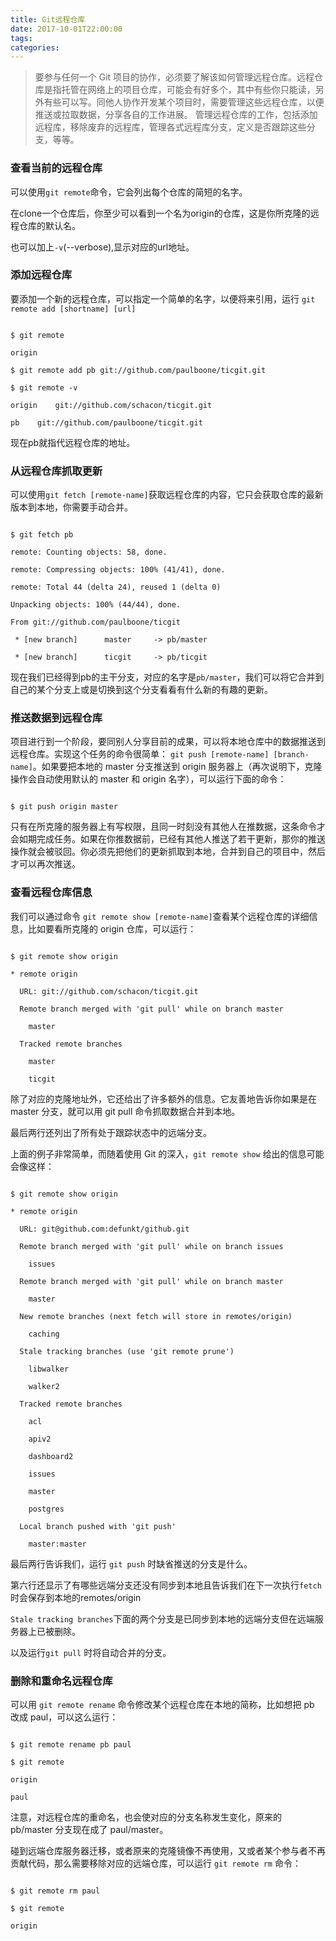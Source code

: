 ```yaml
---
title: Git远程仓库
date: 2017-10-01T22:00:00
tags:
categories:
---
```


>要参与任何一个 Git 项目的协作，必须要了解该如何管理远程仓库。远程仓库是指托管在网络上的项目仓库，可能会有好多个，其中有些你只能读，另外有些可以写。同他人协作开发某个项目时，需要管理这些远程仓库，以便推送或拉取数据，分享各自的工作进展。 管理远程仓库的工作，包括添加远程库，移除废弃的远程库，管理各式远程库分支，定义是否跟踪这些分支，等等。

### 查看当前的远程仓库
可以使用`git remote`命令，它会列出每个仓库的简短的名字。
在clone一个仓库后，你至少可以看到一个名为origin的仓库，这是你所克隆的远程仓库的默认名。
也可以加上`-v`(--verbose),显示对应的url地址。

### 添加远程仓库
要添加一个新的远程仓库，可以指定一个简单的名字，以便将来引用，运行 `git remote add [shortname] [url]`

```
$ git remote
origin
$ git remote add pb git://github.com/paulboone/ticgit.git
$ git remote -v
origin    git://github.com/schacon/ticgit.git
pb    git://github.com/paulboone/ticgit.git
```

现在pb就指代远程仓库的地址。

### 从远程仓库抓取更新
可以使用`git fetch [remote-name]`获取远程仓库的内容，它只会获取仓库的最新版本到本地，你需要手动合并。
```
$ git fetch pb
remote: Counting objects: 58, done.
remote: Compressing objects: 100% (41/41), done.
remote: Total 44 (delta 24), reused 1 (delta 0)
Unpacking objects: 100% (44/44), done.
From git://github.com/paulboone/ticgit
 * [new branch]      master     -> pb/master
 * [new branch]      ticgit     -> pb/ticgit
```
现在我们已经得到pb的主干分支，对应的名字是`pb/master`，我们可以将它合并到自己的某个分支上或是切换到这个分支看看有什么新的有趣的更新。



### 推送数据到远程仓库
项目进行到一个阶段，要同别人分享目前的成果，可以将本地仓库中的数据推送到远程仓库。实现这个任务的命令很简单： `git push [remote-name] [branch-name]`。如果要把本地的 master 分支推送到 origin 服务器上（再次说明下，克隆操作会自动使用默认的 master 和 origin 名字），可以运行下面的命令：
```
$ git push origin master
```
只有在所克隆的服务器上有写权限，且同一时刻没有其他人在推数据，这条命令才会如期完成任务。如果在你推数据前，已经有其他人推送了若干更新，那你的推送操作就会被驳回。你必须先把他们的更新抓取到本地，合并到自己的项目中，然后才可以再次推送。

### 查看远程仓库信息
我们可以通过命令 `git remote show [remote-name]`查看某个远程仓库的详细信息，比如要看所克隆的 origin 仓库，可以运行：
```
$ git remote show origin
* remote origin
  URL: git://github.com/schacon/ticgit.git
  Remote branch merged with 'git pull' while on branch master
    master
  Tracked remote branches
    master
    ticgit
```
除了对应的克隆地址外，它还给出了许多额外的信息。它友善地告诉你如果是在 master 分支，就可以用 git pull 命令抓取数据合并到本地。
最后两行还列出了所有处于跟踪状态中的远端分支。

上面的例子非常简单，而随着使用 Git 的深入，`git remote show` 给出的信息可能会像这样：
```
$ git remote show origin
* remote origin
  URL: git@github.com:defunkt/github.git
  Remote branch merged with 'git pull' while on branch issues
    issues
  Remote branch merged with 'git pull' while on branch master
    master
  New remote branches (next fetch will store in remotes/origin)
    caching
  Stale tracking branches (use 'git remote prune')
    libwalker
    walker2
  Tracked remote branches
    acl
    apiv2
    dashboard2
    issues
    master
    postgres
  Local branch pushed with 'git push'
    master:master
```

最后两行告诉我们，运行 `git push` 时缺省推送的分支是什么。
第六行还显示了有哪些远端分支还没有同步到本地且告诉我们在下一次执行`fetch`时会保存到本地的remotes/origin
`Stale tracking branches`下面的两个分支是已同步到本地的远端分支但在远端服务器上已被删除。
以及运行`git pull` 时将自动合并的分支。

### 删除和重命名远程仓库
可以用 `git remote rename` 命令修改某个远程仓库在本地的简称，比如想把 pb 改成 paul，可以这么运行：
```
$ git remote rename pb paul
$ git remote
origin
paul
```
注意，对远程仓库的重命名，也会使对应的分支名称发生变化，原来的 pb/master 分支现在成了 paul/master。

碰到远端仓库服务器迁移，或者原来的克隆镜像不再使用，又或者某个参与者不再贡献代码，那么需要移除对应的远端仓库，可以运行 `git remote rm` 命令：
```
$ git remote rm paul
$ git remote
origin
```
    